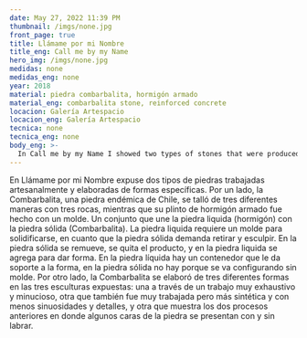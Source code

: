 ```yaml
---
date: May 27, 2022 11:39 PM
thumbnail: /imgs/none.jpg
front_page: true
title: Llámame por mi Nombre
title_eng: Call me by my Name
hero_img: /imgs/none.jpg
medidas: none
medidas_eng: none
year: 2018
material: piedra combarbalita, hormigón armado
material_eng: combarbalita stone, reinforced concrete
locacion: Galería Artespacio
locacion_eng: Galería Artespacio
tecnica: none
tecnica_eng: none
body_eng: >-
  In Call me by my Name I showed two types of stones that were produced and elaborated in two specific ways.  On the one hand, Combarbalita stone, an endemic stone from Chile, was carved in three different ways through three different rocks, while its plinth of reinforced concrete was made with a cast.  A set of processes that unifies the liquid stone (concrete) with the solid stone (Combarbalita.)  The liquid stone requires a cast to harden and solidify itself, while the solid stone demands the removal and sculpting of it.  The solid stone is removed, you take away the product, and in the liquid stone you add product to shape and give form to it.  In the liquid stone there is a container that provides support to the form, in solid stone there is no support.  On the other hand, the Combarbalita stone was carved in three different ways in the three sculptures that where shown: one through a very exhaustive and detailed work, another that was more synthetic, with less details, and another that showed the two processes detailed above, were some sides were presented with and without carving.
---
```

En Llámame por mi Nombre expuse dos tipos de piedras trabajadas artesanalmente y elaboradas de formas específicas.  Por un lado, la Combarbalita, una piedra endémica de Chile, se talló de tres diferentes maneras con tres rocas, mientras que su plinto de hormigón armado fue hecho con un molde.  Un conjunto que une la piedra liquida (hormigón) con la piedra sólida (Combarbalita).  La piedra liquida requiere un molde para solidificarse, en cuanto que la piedra sólida demanda retirar y esculpir.  En la piedra sólida se remueve, se quita el producto, y en la piedra liquida se agrega para dar forma. En la piedra líquida hay un contenedor que le da soporte a la forma, en la piedra sólida no hay porque se va configurando sin molde.  Por otro lado, la Combarbalita se elaboró de tres diferentes formas en las tres esculturas expuestas: una a través de un trabajo muy exhaustivo y minucioso, otra que también fue muy trabajada pero más sintética y con menos sinuosidades y detalles, y otra que muestra los dos procesos anteriores en donde algunos caras de la piedra se presentan con y sin labrar.